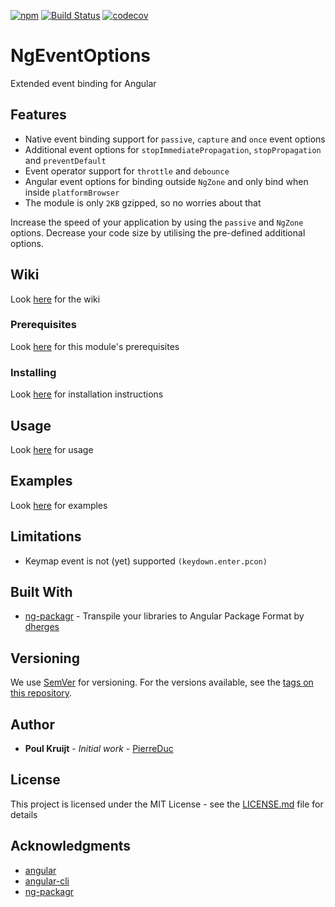 [![npm](https://img.shields.io/npm/v/ng-event-options.svg)](https://www.npmjs.com/package/ng-event-options)
[![Build Status](https://travis-ci.org/PierreDuc/ng-event-options.svg?branch=master)](https://travis-ci.org/PierreDuc/ng-event-options)
[![codecov](https://codecov.io/gh/PierreDuc/ng-event-options/branch/master/graph/badge.svg)](https://codecov.io/gh/PierreDuc/ng-event-options)

# NgEventOptions

Extended event binding for Angular

## Features

* Native event binding support for `passive`, `capture` and `once` event options
* Additional event options for `stopImmediatePropagation`, `stopPropagation` and `preventDefault`
* Event operator support for `throttle` and `debounce`
* Angular event options for binding outside `NgZone` and only bind when inside `platformBrowser`
* The module is only `2KB` gzipped, so no worries about that

Increase the speed of your application by using the `passive` and `NgZone` options. Decrease your code size by
utilising the pre-defined additional options. 

## Wiki

Look [here](https://github.com/PierreDuc/ng-event-options/wiki/Wiki) for the wiki

### Prerequisites

Look [here](https://github.com/PierreDuc/ng-event-options/wiki/Wiki#prerequisites) for this module's prerequisites

### Installing

Look [here](https://github.com/PierreDuc/ng-event-options/wiki/Wiki#installation) for installation instructions

## Usage

Look [here](https://github.com/PierreDuc/ng-event-options/wiki/Wiki#usage) for usage


## Examples

Look [here](https://github.com/PierreDuc/ng-event-options/wiki/Wiki#examples) for examples

## Limitations

* Keymap event is not (yet) supported `(keydown.enter.pcon)`

## Built With

* [ng-packagr](https://github.com/dherges/ng-packagr) - Transpile your libraries to Angular Package Format by [dherges](https://github.com/dherges)

## Versioning

We use [SemVer](http://semver.org/) for versioning. For the versions available, see the [tags on this repository](https://github.com/PierreDuc/ng-event-options/tags). 

## Author

* **Poul Kruijt** - *Initial work* - [PierreDuc](https://github.com/PierreDuc/)

## License

This project is licensed under the MIT License - see the [LICENSE.md](LICENSE.md) file for details

## Acknowledgments

* [angular](https://github.com/angular/angular)
* [angular-cli](https://github.com/angular/angular-cli)
* [ng-packagr](https://github.com/dherges/ng-packagr)

